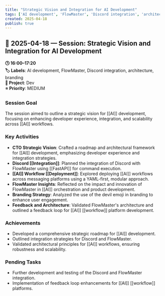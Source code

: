 ```yaml
---
title: "Strategic Vision and Integration for AI Development"
tags: ['AI development', 'FlowMaster', 'Discord integration', 'architecture', 'branding']
created: 2025-04-18
publish: true
---
```


## 📅 2025-04-18 — Session: Strategic Vision and Integration for AI Development

**🕒 16:00–17:20**  
**🏷️ Labels**: AI development, FlowMaster, Discord integration, architecture, branding  
**📂 Project**: Dev  
**⭐ Priority**: MEDIUM  


### Session Goal
The session aimed to outline a strategic vision for [[AI]] development, focusing on enhancing developer experience, integration, and scalability across [[AI]] workflows.

### Key Activities
- **CTO Strategic Vision**: Crafted a roadmap and architectural framework for [[AI]] development, emphasizing developer experience and integration strategies.
- **Discord [[Integration]]**: Planned the integration of Discord with FlowMaster using [[FastAPI]] for command execution.
- **[[AI]] Workflow [[Deployment]]**: Explored deploying [[AI]] workflows across messaging platforms using a YAML-first, modular approach.
- **FlowMaster Insights**: Reflected on the impact and innovation of FlowMaster in [[AI]] orchestration and product development.
- **Branding Strategy**: Analyzed the use of the devil emoji in branding to enhance user engagement.
- **Feedback and Architecture**: Validated FlowMaster's architecture and outlined a feedback loop for [[AI]] [[workflow]] platform development.

### Achievements
- Developed a comprehensive strategic roadmap for [[AI]] development.
- Outlined integration strategies for Discord and FlowMaster.
- Validated architectural principles for [[AI]] workflows, ensuring robustness and scalability.

### Pending Tasks
- Further development and testing of the Discord and FlowMaster integration.
- Implementation of feedback loop enhancements for [[AI]] [[workflow]] platforms.
